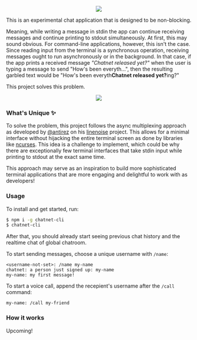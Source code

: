 <p align=center><img src="https://user-images.githubusercontent.com/50658760/234240342-e728c354-c168-4a39-a574-7df2e5cabe00.png"></p>

This is an experimental chat application that is designed to be non-blocking. 

Meaning, while writing a message in stdin the app can continue receiving messages and continue printing to stdout simultaneously. At first, this may sound obvious. For command-line applications, however, this isn't the case. Since reading input from the terminal is a synchronous operation, receiving messages ought to run asynchronously or in the background. In that case, if the app prints a received message _"Chatnet released yet?"_ when the user is typing a message to send "How's been everyth...", then the resulting garbled text would be "How's been everyth<b>Chatnet released yet?</b>ing?"

This project solves this problem.

<p align=center> <img src="https://github.com/midnqp/chatnet-cli/assets/50658760/dcc5772f-36ef-46a5-b3d5-664853551668"></p>

### What's Unique ✨
To solve the problem, this project follows the async multiplexing approach as developed by [@antirez](https://github.com/antirez) on his [linenoise](https://github.com/antirez/linenoise) project. This allows for a minimal interface without hijacking the entire terminal screen as done by libraries like [ncurses](https://invisible-island.net/ncurses/announce.html). This idea is a challenge to implement, which could be why there are exceptionally few terminal interfaces that take stdin input while printing to stdout at the exact same time.

This approach may serve as an inspiration to build more sophisticated terminal applications that are more engaging and delightful to work with as developers!

### Usage
To install and get started, run:
```bash
$ npm i -g chatnet-cli
$ chatnet-cli
```
After that, you should already start seeing previous chat history and the realtime chat of global chatroom.

To start sending messages, choose a unique username with `/name`:
```
<username-not-set>: /name my-name
chatnet: a person just signed up: my-name
my-name: my first message!
```

To start a voice call, append the recepient's username after the `/call` command:
```
my-name: /call my-friend
```

### How it works
Upcoming!
